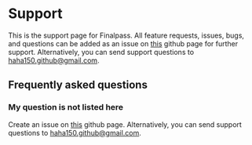 # Support

This is the support page for Finalpass. All feature requests, issues, bugs, and questions can be added as an issue on [this](https://github.com/haha150/finalpass-ios-support/issues) github page for further support. Alternatively, you can send support questions to [haha150.github@gmail.com](mailto:haha150.github@gmail.com).

## Frequently asked questions

### My question is not listed here

Create an issue on [this](https://github.com/haha150/finalpass-ios-support/issues) github page. Alternatively, you can send support questions to [haha150.github@gmail.com](mailto:haha150.github@gmail.com).